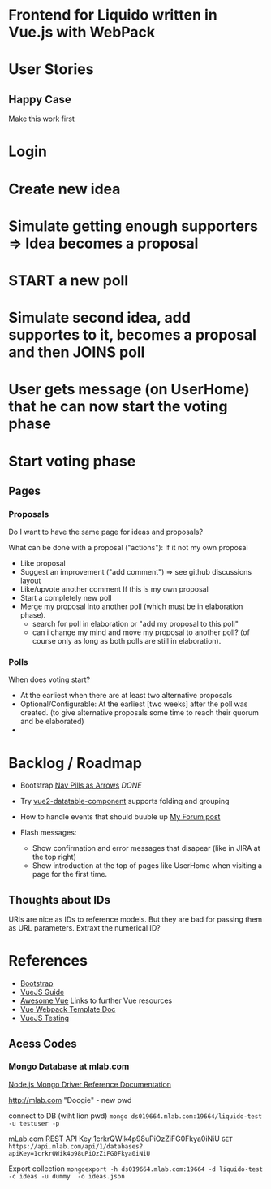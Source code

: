 # Frontend for Liquido written in Vue.js with WebPack
    
# User Stories

## Happy Case

Make this work first

 # Login
 # Create new idea
 # Simulate getting enough supporters => Idea becomes a proposal
 # START a new poll
 # Simulate second idea, add supportes to it, becomes a proposal and then JOINS poll
 # User gets message (on UserHome) that he can now start the voting phase
 # Start voting phase

## Pages

### Proposals

Do I want to have the same page for ideas and proposals?

What can be done with a proposal ("actions"):
If it not my own proposal
 - Like proposal
 - Suggest an improvement ("add comment")   => see github discussions layout
 - Like/upvote another comment
If this is my own proposal
 - Start a completely new poll
 - Merge my proposal into another poll (which must be in elaboration phase). 
   - search for poll in elaboration   or   "add my proposal to this poll"
   - can i change my mind and move my proposal to another poll?  (of course only as long as both polls are still in elaboration).



### Polls

When does voting start?
 - At the earliest when there are at least two alternative proposals
 - Optional/Configurable: At the earliest [two weeks] after the poll was created. (to give alternative proposals some time to reach their quorum and be elaborated)
 - 
    


# Backlog / Roadmap

 - Bootstrap [Nav Pills as Arrows](https://benjii.me/2014/03/wizard-style-navigation-tabs-for-bootstrap/)   *DONE*
 
 - Try [vue2-datatable-component](https://onewaytech.github.io/vue2-datatable/examples/dist/#)  supports folding and grouping

 - How to handle events that should buuble up [My Forum post](https://forum.vuejs.org/t/a-call-for-bringing-back-broadcast-events/6067)

 - Flash messages: 
   - Show confirmation and error messages that disapear (like in JIRA at the top right)
   - Show introduction at the top of pages like UserHome when visiting a page for the first time.

## Thoughts about IDs

URIs are nice as IDs to reference models. But they are bad for passing them as URL parameters. Extraxt the numerical ID?

# References

 - [Bootstrap](http://getbootstrap.com/)
 - [VueJS Guide](http://vuejs.org/guide/)
 - [Awesome Vue](https://github.com/vuejs/awesome-vue)  Links to further Vue resources
 - [Vue Webpack Template Doc](http://vuejs-templates.github.io/webpack/index.html)
 - [VueJS Testing](http://www.slideshare.net/coulix/vuejs-testing)

    
## Acess Codes

### Mongo Database at mlab.com

[Node.js Mongo Driver Reference Documentation](http://mongodb.github.io/node-mongodb-native/2.1/api/)

http://mlab.com   "Doogie" - new pwd

connect to DB  (wiht lion pwd)
`mongo ds019664.mlab.com:19664/liquido-test -u testuser -p`

mLab.com  REST API Key   1crkrQWik4p98uPiOzZiFG0Fkya0iNiU
`GET https://api.mlab.com/api/1/databases?apiKey=1crkrQWik4p98uPiOzZiFG0Fkya0iNiU`

Export collection
`mongoexport -h ds019664.mlab.com:19664 -d liquido-test -c ideas -u dummy  -o ideas.json`




